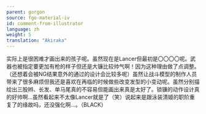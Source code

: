 ```yaml
---
parent: gorgon
source: fgo-material-iv
id: comment-from-illustrator
language: zh
weight: 5
translation: "Akiraka"
---
```


实际上是很困难才画出来的孩子呢。虽然现在是Lancer但最初是〇〇〇〇呢。武器也被指定要更加有枪的样子但还是大镰比较帅气啊！因为这种理由做了点调整。（还想着会被NG结果意外的通过的设计会比较多呢）虽然让战斗模型的制作人员带来了很多麻烦但我还是喜欢在再临的时候做些改变发型的小变动呢。虽然分别描绘出三股辫、长发、单马尾真的不容易但能画出来真是太好了。锁镰的动作设计真的好帅啊…虽然看起来不太像Lancer就是了（笑）说起来是跟泳装清姬的职阶重复了的缘故吗，还没强化啊…。（BLACK）
